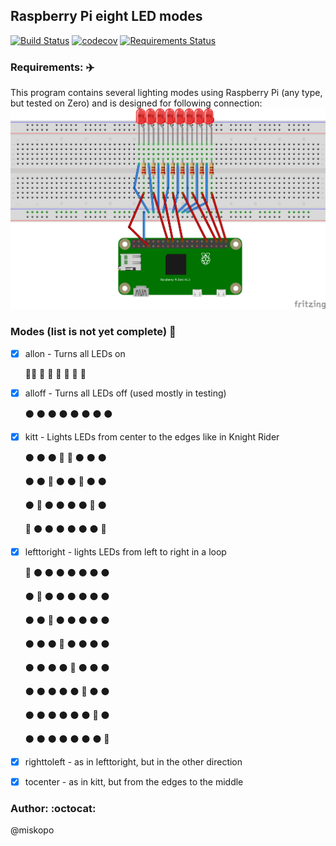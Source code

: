 ## Raspberry Pi eight LED modes

[![Build Status](https://travis-ci.org/miskopo/pi_eight_leds.svg?branch=master)](https://travis-ci.org/miskopo/pi_eight_leds)
[![codecov](https://codecov.io/gh/miskopo/pi_eight_leds/branch/master/graph/badge.svg)](https://codecov.io/gh/miskopo/pi_eight_leds)
[![Requirements Status](https://requires.io/github/miskopo/pi_eight_leds/requirements.svg?branch=master)](https://requires.io/github/miskopo/pi_eight_leds/requirements/?branch=master)


### Requirements: :airplane:
This program contains several lighting modes using Raspberry Pi (any type, but tested on Zero) and is designed for following connection:
![Scheme](static_files/scheme.png)


### Modes (list is not yet complete) :construction:
- [x] allon - Turns all LEDs on

    :red_circle::red_circle: :red_circle: :red_circle: :red_circle: :red_circle: :red_circle: :red_circle:
    
- [x] alloff  - Turns all LEDs off (used mostly in testing)

    :black_circle: :black_circle: :black_circle: :black_circle: :black_circle: :black_circle: :black_circle: :black_circle: 
    
- [x] kitt - Lights LEDs from center to the edges like in Knight Rider

    :black_circle: :black_circle: :black_circle: :red_circle: :red_circle: :black_circle: :black_circle: :black_circle: 
    
    :black_circle: :black_circle: :red_circle: :black_circle: :black_circle: :red_circle: :black_circle: :black_circle: 
    
    :black_circle: :red_circle: :black_circle: :black_circle: :black_circle: :black_circle: :red_circle: :black_circle: 
    
    :red_circle: :black_circle: :black_circle: :black_circle: :black_circle: :black_circle: :black_circle: :red_circle:
    
- [x] lefttoright - lights LEDs from left to right in a loop

    :red_circle: :black_circle: :black_circle: :black_circle: :black_circle: :black_circle: :black_circle: :black_circle:
    
    :black_circle: :red_circle: :black_circle: :black_circle: :black_circle: :black_circle: :black_circle: :black_circle:
    
    :black_circle: :black_circle: :red_circle: :black_circle: :black_circle: :black_circle: :black_circle: :black_circle: 
    
    :black_circle: :black_circle: :black_circle: :red_circle: :black_circle: :black_circle: :black_circle: :black_circle: 
    
    :black_circle: :black_circle: :black_circle: :black_circle: :red_circle: :black_circle: :black_circle: :black_circle: 
    
    :black_circle: :black_circle: :black_circle: :black_circle: :black_circle: :red_circle: :black_circle: :black_circle: 
    
    :black_circle: :black_circle: :black_circle: :black_circle: :black_circle: :black_circle: :red_circle: :black_circle: 
    
    :black_circle: :black_circle: :black_circle: :black_circle: :black_circle: :black_circle: :black_circle: :red_circle:
    
- [x] righttoleft - as in lefttoright, but in the other direction
- [x] tocenter - as in kitt, but from the edges to the middle
    
### Author: :octocat:
@miskopo